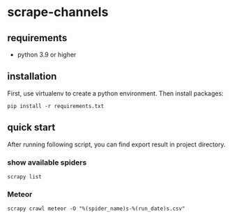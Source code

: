 # scrape-channels

## requirements
- python 3.9 or higher

## installation
First, use virtualenv to create a python environment.
Then install packages:
```shell
pip install -r requirements.txt
```

## quick start
After running following script, you can find export result in project directory. 

### show available spiders
```shell
scrapy list
```

### Meteor
```shell
scrapy crawl meteor -O "%(spider_name)s-%(run_date)s.csv"
```
